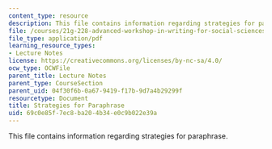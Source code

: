 ```yaml
---
content_type: resource
description: This file contains information regarding strategies for paraphrase.
file: /courses/21g-228-advanced-workshop-in-writing-for-social-sciences-and-architecture-els-spring-2007/69c0e85f7ec8ba204b34e0c9b022e39a_MIT21G.228S07_strategies.pdf
file_type: application/pdf
learning_resource_types:
- Lecture Notes
license: https://creativecommons.org/licenses/by-nc-sa/4.0/
ocw_type: OCWFile
parent_title: Lecture Notes
parent_type: CourseSection
parent_uid: 04f30f6b-0a67-9419-f17b-9d7a4b29299f
resourcetype: Document
title: Strategies for Paraphrase
uid: 69c0e85f-7ec8-ba20-4b34-e0c9b022e39a
---
```

This file contains information regarding strategies for paraphrase.